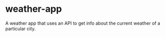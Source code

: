 # weather-app
A weather app that uses an API to get info about the current weather of a particular city.
